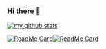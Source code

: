 ### Hi there 👋

[![my github stats](https://github-readme-stats.vercel.app/api?username=wmillers&show_icons=true&count_private=true&hide=stars,prs,contribs&theme=dark)](https://github.com/anuraghazra/github-readme-stats)

[![ReadMe Card](https://github-readme-stats.vercel.app/api/pin/?username=wmillers&repo=kindleWeatherClock&theme=dark)](https://github.com/anuraghazra/github-readme-stats)[![ReadMe Card](https://github-readme-stats.vercel.app/api/pin/?username=wmillers&repo=coursewarePhotoProcess&theme=dark)](https://github.com/anuraghazra/github-readme-stats)

<!--
**wmillers/wmillers** is a ✨ _special_ ✨ repository because its `README.md` (this file) appears on your GitHub profile.

Here are some ideas to get you started:

- 🔭 I’m currently working on ...
- 🌱 I’m currently learning ...
- 👯 I’m looking to collaborate on ...
- 🤔 I’m looking for help with ...
- 💬 Ask me about ...
- 📫 How to reach me: ...
- 😄 Pronouns: ...
- ⚡ Fun fact: ...
-->
